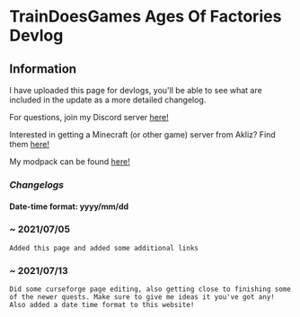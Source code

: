 # TrainDoesGames Ages Of Factories Devlog

## Information


I have uploaded this page for devlogs, you'll be able to see what are included in the update as a more detailed changelog.

For questions, join my Discord server [here!](https://bit.ly/DiscordServerST)

Interested in getting a Minecraft (or other game) server from Akliz?
Find them [here!](https://bit.ly/AklizURL)

My modpack can be found [here!](https://bit.ly/AOF-Pack)

### **_Changelogs_**


#### Date-time format: yyyy/mm/dd


### ~ 2021/07/05

`Added this page and added some additional links`

### ~ 2021/07/13

`Did some curseforge page editing, also getting close to finishing some of the newer quests. Make sure to give me ideas it you've got any!`
`Also added a date time format to this website!`
